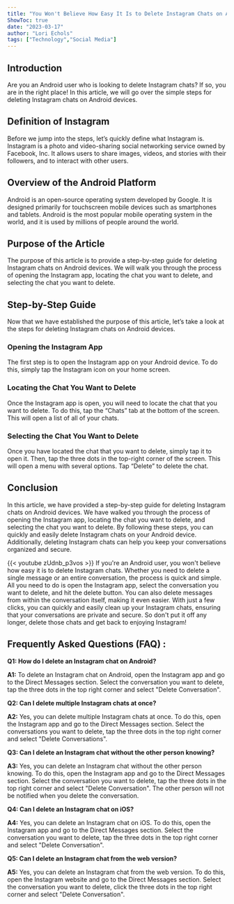 ```yaml
---
title: "You Won't Believe How Easy It Is to Delete Instagram Chats on Android!"
ShowToc: true 
date: "2023-03-17"
author: "Lori Echols" 
tags: ["Technology","Social Media"]
---
```

## Introduction

Are you an Android user who is looking to delete Instagram chats? If so, you are in the right place! In this article, we will go over the simple steps for deleting Instagram chats on Android devices.

## Definition of Instagram

Before we jump into the steps, let’s quickly define what Instagram is. Instagram is a photo and video-sharing social networking service owned by Facebook, Inc. It allows users to share images, videos, and stories with their followers, and to interact with other users.

## Overview of the Android Platform

Android is an open-source operating system developed by Google. It is designed primarily for touchscreen mobile devices such as smartphones and tablets. Android is the most popular mobile operating system in the world, and it is used by millions of people around the world.

## Purpose of the Article

The purpose of this article is to provide a step-by-step guide for deleting Instagram chats on Android devices. We will walk you through the process of opening the Instagram app, locating the chat you want to delete, and selecting the chat you want to delete.

## Step-by-Step Guide

Now that we have established the purpose of this article, let’s take a look at the steps for deleting Instagram chats on Android devices.

### Opening the Instagram App

The first step is to open the Instagram app on your Android device. To do this, simply tap the Instagram icon on your home screen.

### Locating the Chat You Want to Delete

Once the Instagram app is open, you will need to locate the chat that you want to delete. To do this, tap the “Chats” tab at the bottom of the screen. This will open a list of all of your chats.

### Selecting the Chat You Want to Delete

Once you have located the chat that you want to delete, simply tap it to open it. Then, tap the three dots in the top-right corner of the screen. This will open a menu with several options. Tap “Delete” to delete the chat.

## Conclusion

In this article, we have provided a step-by-step guide for deleting Instagram chats on Android devices. We have walked you through the process of opening the Instagram app, locating the chat you want to delete, and selecting the chat you want to delete. By following these steps, you can quickly and easily delete Instagram chats on your Android device. Additionally, deleting Instagram chats can help you keep your conversations organized and secure.

{{< youtube zUdnb_p3vos >}} 
If you're an Android user, you won't believe how easy it is to delete Instagram chats. Whether you need to delete a single message or an entire conversation, the process is quick and simple. All you need to do is open the Instagram app, select the conversation you want to delete, and hit the delete button. You can also delete messages from within the conversation itself, making it even easier. With just a few clicks, you can quickly and easily clean up your Instagram chats, ensuring that your conversations are private and secure. So don't put it off any longer, delete those chats and get back to enjoying Instagram!

## Frequently Asked Questions (FAQ) :
**Q1: How do I delete an Instagram chat on Android?**

**A1:** To delete an Instagram chat on Android, open the Instagram app and go to the Direct Messages section. Select the conversation you want to delete, tap the three dots in the top right corner and select "Delete Conversation".

**Q2: Can I delete multiple Instagram chats at once?**

**A2:** Yes, you can delete multiple Instagram chats at once. To do this, open the Instagram app and go to the Direct Messages section. Select the conversations you want to delete, tap the three dots in the top right corner and select "Delete Conversations".

**Q3: Can I delete an Instagram chat without the other person knowing?**

**A3:** Yes, you can delete an Instagram chat without the other person knowing. To do this, open the Instagram app and go to the Direct Messages section. Select the conversation you want to delete, tap the three dots in the top right corner and select "Delete Conversation". The other person will not be notified when you delete the conversation.

**Q4: Can I delete an Instagram chat on iOS?**

**A4:** Yes, you can delete an Instagram chat on iOS. To do this, open the Instagram app and go to the Direct Messages section. Select the conversation you want to delete, tap the three dots in the top right corner and select "Delete Conversation".

**Q5: Can I delete an Instagram chat from the web version?**

**A5:** Yes, you can delete an Instagram chat from the web version. To do this, open the Instagram website and go to the Direct Messages section. Select the conversation you want to delete, click the three dots in the top right corner and select "Delete Conversation".


